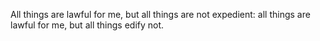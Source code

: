 All things are lawful for me, but all things are not expedient: all things are lawful for me, but all things edify not.
